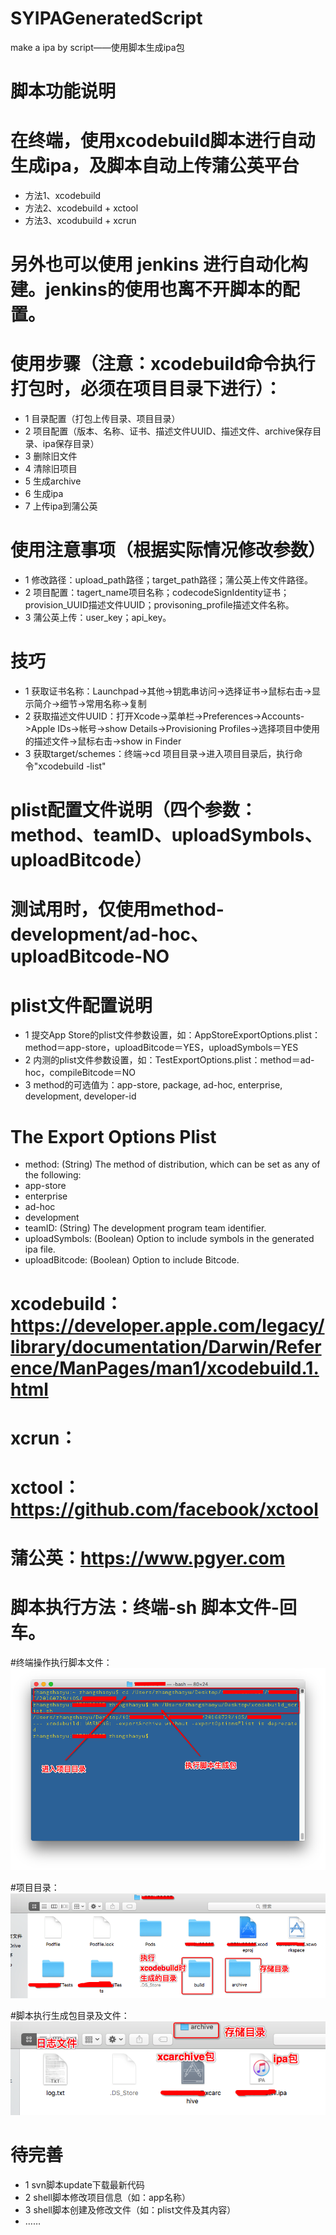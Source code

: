 # SYIPAGeneratedScript
make a ipa by script——使用脚本生成ipa包

# 脚本功能说明
# 在终端，使用xcodebuild脚本进行自动生成ipa，及脚本自动上传蒲公英平台
 * 方法1、xcodebuild
 * 方法2、xcodebuild + xctool
 * 方法3、xcodubuild + xcrun
 
# 另外也可以使用 jenkins 进行自动化构建。jenkins的使用也离不开脚本的配置。

# 使用步骤（注意：xcodebuild命令执行打包时，必须在项目目录下进行）：
 * 1 目录配置（打包上传目录、项目目录）
 * 2 项目配置（版本、名称、证书、描述文件UUID、描述文件、archive保存目录、ipa保存目录）
 * 3 删除旧文件
 * 4 清除旧项目
 * 5 生成archive
 * 6 生成ipa
 * 7 上传ipa到蒲公英

# 使用注意事项（根据实际情况修改参数）
 * 1 修改路径：upload_path路径；target_path路径；蒲公英上传文件路径。
 * 2 项目配置：tagert_name项目名称；codecodeSignIdentity证书；provision_UUID描述文件UUID；provisoning_profile描述文件名称。
 * 3 蒲公英上传：user_key；api_key。

# 技巧
 * 1 获取证书名称：Launchpad->其他->钥匙串访问->选择证书->鼠标右击->显示简介->细节->常用名称->复制
 * 2 获取描述文件UUID：打开Xcode->菜单栏->Preferences->Accounts->Apple IDs->帐号->show Details->Provisioning Profiles->选择项目中使用的描述文件->鼠标右击->show in Finder
 * 3 获取target/schemes：终端->cd 项目目录->进入项目目录后，执行命令"xcodebuild -list"

# plist配置文件说明（四个参数：method、teamID、uploadSymbols、uploadBitcode）
# 测试用时，仅使用method-development/ad-hoc、uploadBitcode-NO
# plist文件配置说明
 * 1 提交App Store的plist文件参数设置，如：AppStoreExportOptions.plist：method＝app-store，uploadBitcode＝YES，uploadSymbols＝YES
 * 2 内测的plist文件参数设置，如：TestExportOptions.plist：method＝ad-hoc，compileBitcode＝NO
 * 3 method的可选值为：app-store, package, ad-hoc, enterprise, development, developer-id
# The Export Options Plist
 * method: (String) The method of distribution, which can be set as any of the following:
  * app-store
  * enterprise
  * ad-hoc
  * development
  * teamID: (String) The development program team identifier.
  * uploadSymbols: (Boolean) Option to include symbols in the generated ipa file.
  * uploadBitcode: (Boolean) Option to include Bitcode.

# xcodebuild：https://developer.apple.com/legacy/library/documentation/Darwin/Reference/ManPages/man1/xcodebuild.1.html
# xcrun：
# xctool：https://github.com/facebook/xctool
# 蒲公英：https://www.pgyer.com

# 脚本执行方法：终端-sh 脚本文件-回车。
#终端操作执行脚本文件：
![终端操作执行](./images/00.png)

#项目目录：
![项目目录](./images/1-1.png)

#脚本执行生成包目录及文件：
![生成包目录](./images/1-2.png)

# 待完善
 * 1 svn脚本update下载最新代码
 * 2 shell脚本修改项目信息（如：app名称）
 * 3 shell脚本创建及修改文件（如：plist文件及其内容）
 * ……


